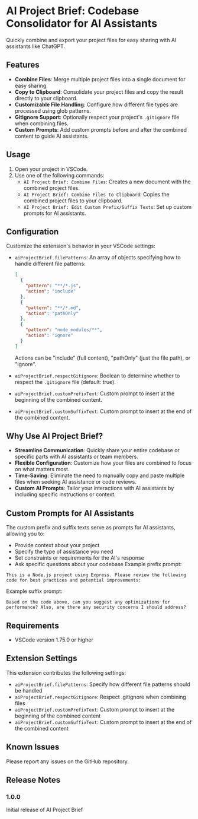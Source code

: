 # AI Project Brief: Codebase Consolidator for AI Assistants

Quickly combine and export your project files for easy sharing with AI assistants like ChatGPT.

## Features

- **Combine Files**: Merge multiple project files into a single document for easy sharing.
- **Copy to Clipboard**: Consolidate your project files and copy the result directly to your clipboard.
- **Customizable File Handling**: Configure how different file types are processed using glob patterns.
- **Gitignore Support**: Optionally respect your project's `.gitignore` file when combining files.
- **Custom Prompts**: Add custom prompts before and after the combined content to guide AI assistants.

## Usage

1. Open your project in VSCode.
2. Use one of the following commands:
   - `AI Project Brief: Combine Files`: Creates a new document with the combined project files.
   - `AI Project Brief: Combine Files to Clipboard`: Copies the combined project files to your clipboard.
   - `AI Project Brief: Edit Custom Prefix/Suffix Texts`: Set up custom prompts for AI assistants.

## Configuration

Customize the extension's behavior in your VSCode settings:

- `aiProjectBrief.filePatterns`: An array of objects specifying how to handle different file patterns:

  ```json
  [
    {
      "pattern": "**/*.js",
      "action": "include"
    },
    {
      "pattern": "**/*.md",
      "action": "pathOnly"
    },
    {
      "pattern": "node_modules/**",
      "action": "ignore"
    }
  ]
  ```

  Actions can be "include" (full content), "pathOnly" (just the file path), or "ignore".

- `aiProjectBrief.respectGitignore`: Boolean to determine whether to respect the `.gitignore` file (default: true).
- `aiProjectBrief.customPrefixText`: Custom prompt to insert at the beginning of the combined content.
- `aiProjectBrief.customSuffixText`: Custom prompt to insert at the end of the combined content.

## Why Use AI Project Brief?

- **Streamline Communication**: Quickly share your entire codebase or specific parts with AI assistants or team members.
- **Flexible Configuration**: Customize how your files are combined to focus on what matters most.
- **Time-Saving**: Eliminate the need to manually copy and paste multiple files when seeking AI assistance or code reviews.
- **Custom AI Prompts**: Tailor your interactions with AI assistants by including specific instructions or context.

## Custom Prompts for AI Assistants

The custom prefix and suffix texts serve as prompts for AI assistants, allowing you to:

- Provide context about your project
- Specify the type of assistance you need
- Set constraints or requirements for the AI's response
- Ask specific questions about your codebase
Example prefix prompt:

```
This is a Node.js project using Express. Please review the following code for best practices and potential improvements:
````

Example suffix prompt:

```
Based on the code above, can you suggest any optimizations for performance? Also, are there any security concerns I should address?
````

## Requirements

- VSCode version 1.75.0 or higher

## Extension Settings

This extension contributes the following settings:

- `aiProjectBrief.filePatterns`: Specify how different file patterns should be handled
- `aiProjectBrief.respectGitignore`: Respect .gitignore when combining files
- `aiProjectBrief.customPrefixText`: Custom prompt to insert at the beginning of the combined content
- `aiProjectBrief.customSuffixText`: Custom prompt to insert at the end of the combined content

## Known Issues

Please report any issues on the GitHub repository.

## Release Notes

### 1.0.0

Initial release of AI Project Brief
